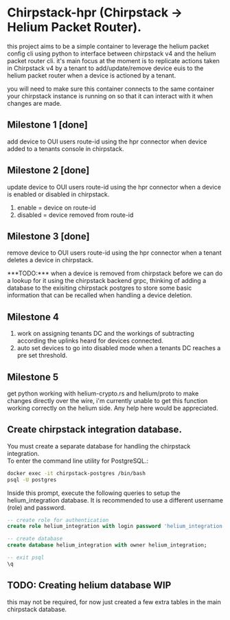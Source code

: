 # Chirpstack-hpr (Chirpstack -> Helium Packet Router).
<p>this project aims to be a simple container to leverage the helium packet config cli using python to interface between chirpstack v4 and the helium packet router cli. it's main focus at the moment is to replicate actions taken in Chirpstack v4 by a tenant to add/update/remove device euis to the helium packet router when a device is actioned by a tenant.</p>
<p>you will need to make sure this container connects to the same container your chirpstack instance is running on so that it can interact with it when changes are made.</p>

## Milestone 1 [done]
add device to OUI users route-id using the hpr connector when device added to a tenants console in chirpstack.

## Milestone 2 [done]
update device to OUI users route-id using the hpr connector when a device is enabled or disabled in chirpstack.
1. enable = device on route-id
2. disabled = device removed from route-id

## Milestone 3 [done]
<p>remove device to OUI users route-id using the hpr connector when a tenant deletes a device in chirpstack.</p>
***TODO:*** when a device is removed from chirpstack before we can do a lookup for it using the chirpstack backend grpc,
thinking of adding a database to the exisiting chirpstack postgres to store some basic information that can be recalled
when handling a device deletion.

## Milestone 4
1. work on assigning tenants DC and the workings of subtracting according the uplinks heard for devices connected.<br />
2. auto set devices to go into disabled mode when a tenants DC reaches a pre set threshold.

## Milestone 5
<p>get python working with helium-crypto.rs and helium/proto to make changes directly over the wire, i'm currently
unable to get this function working correctly on the helium side. Any help here would be appreciated.</p>

## Create chirpstack integration database.
You must create a separate database for handling the chirpstack integration.<br />
To enter the command line utility for PostgreSQL.:
```sh
docker exec -it chirpstack-postgres /bin/bash
psql -U postgres
```
Inside this prompt, execute the following queries to setup the helium_integration database. It is recommended to use a different username (role) and password.

```sql
-- create role for authentication
create role helium_integration with login password 'helium_integration';

-- create database
create database helium_integration with owner helium_integration;

-- exit psql
\q
```

## TODO: Creating helium database WIP
this may not be required, for now just created a few extra tables in the main chirpstack database.
